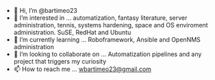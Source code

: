 - 👋 Hi, I’m @bartimeo23
- 👀 I’m interested in ... automatization, fantasy literature, server administration, tennis, systems hardening, space and OS enviroment administration. SuSE, RedHat and Ubuntu 
- 🌱 I’m currently learning ... Roboframework, Ansible and OpenNMS administration
- 💞️ I’m looking to collaborate on ... Automatization pipelines and any project that triggers my curiosity
- 📫 How to reach me ... wbartimeo23@gmail.com

<!---
bartimeo23/bartimeo23 is a ✨ special ✨ repository because its `README.md` (this file) appears on your GitHub profile.
You can click the Preview link to take a look at your changes.
--->
